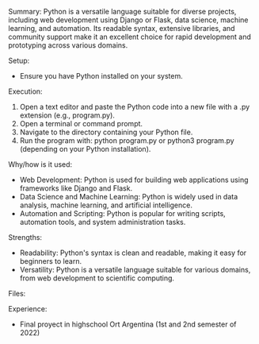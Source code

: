 Summary:
Python is a versatile language suitable for diverse projects, including web development using Django or Flask, data science, machine learning, and automation. Its readable syntax, extensive libraries, and community support make it an excellent choice for rapid development and prototyping across various domains.

Setup:
- Ensure you have Python installed on your system.

Execution:
1) Open a text editor and paste the Python code into a new file with a .py extension (e.g., program.py).
2) Open a terminal or command prompt.
3) Navigate to the directory containing your Python file.
4) Run the program with: python program.py or python3 program.py (depending on your Python installation).

Why/how is it used:
- Web Development: Python is used for building web applications using frameworks like Django and Flask.
- Data Science and Machine Learning: Python is widely used in data analysis, machine learning, and artificial intelligence.
- Automation and Scripting: Python is popular for writing scripts, automation tools, and system administration tasks.

Strengths:
- Readability: Python's syntax is clean and readable, making it easy for beginners to learn.
- Versatility: Python is a versatile language suitable for various domains, from web development to scientific computing.

Files:


Experience:
- Final proyect in highschool Ort Argentina (1st and 2nd semester of 2022)